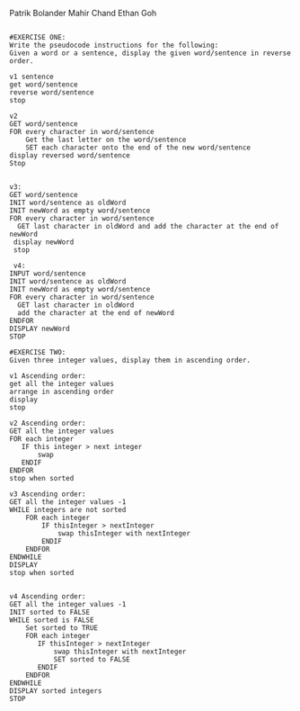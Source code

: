 Patrik Bolander
Mahir Chand
Ethan Goh

<pre><code>
#EXERCISE ONE:
Write the pseudocode instructions for the following:
Given a word or a sentence, display the given word/sentence in reverse order.

v1 sentence
get word/sentence
reverse word/sentence
stop

v2
GET word/sentence
FOR every character in word/sentence 
    Get the last letter on the word/sentence
    SET each character onto the end of the new word/sentence
display reversed word/sentence
Stop


v3:
GET word/sentence 
INIT word/sentence as oldWord
INIT newWord as empty word/sentence
FOR every character in word/sentence
  GET last character in oldWord and add the character at the end of newWord
 display newWord
 stop
 
 v4:
INPUT word/sentence 
INIT word/sentence as oldWord
INIT newWord as empty word/sentence
FOR every character in word/sentence
  GET last character in oldWord 
  add the character at the end of newWord
ENDFOR
DISPLAY newWord
STOP
 
#EXERCISE TWO:
Given three integer values, display them in ascending order.

v1 Ascending order:
get all the integer values
arrange in ascending order
display 
stop

v2 Ascending order:
GET all the integer values
FOR each integer
   IF this integer > next integer
       swap
   ENDIF
ENDFOR
stop when sorted

v3 Ascending order:
GET all the integer values -1
WHILE integers are not sorted
    FOR each integer
        IF thisInteger > nextInteger
            swap thisInteger with nextInteger
        ENDIF
    ENDFOR
ENDWHILE
DISPLAY 
stop when sorted


v4 Ascending order:
GET all the integer values -1
INIT sorted to FALSE
WHILE sorted is FALSE
    Set sorted to TRUE
    FOR each integer
       IF thisInteger > nextInteger
           swap thisInteger with nextInteger
           SET sorted to FALSE
       ENDIF
    ENDFOR
ENDWHILE
DISPLAY sorted integers
STOP
</code></pre>

